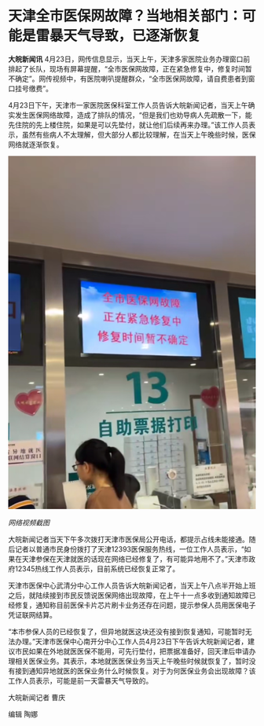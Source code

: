 # 天津全市医保网故障？当地相关部门：可能是雷暴天气导致，已逐渐恢复

**大皖新闻讯**
4月23日，网传信息显示，当天上午，天津多家医院业务办理窗口前排起了长队，现场有屏幕提醒，“全市医保网故障，正在紧急修复中，修复时间暂不确定”。网传视频中，有医院喇叭提醒群众，“全市医保网故障，请自费患者到窗口挂号缴费”。

4月23日下午，天津市一家医院医保科室工作人员告诉大皖新闻记者，当天上午确实发生医保网络故障，造成了排队的情况，“但是我们也劝导病人先疏散一下，能先住院的先上楼住院，如果是可以先垫付，就让他们后续再来办理。”该工作人员表示，虽然有些病人不太理解，但大部分人都比较理解，在当天上午晚些时候，医保网络就逐渐恢复。

![600994295e2cf3d0260b001337457c80.jpg](https://raw.githubusercontent.com/qqhsx/qqnews_image/main/2024/04/23/天津全市医保网故障？当地相关部门：可能是雷暴天气导致，已逐渐恢复/600994295e2cf3d0260b001337457c80.jpg)

 _网络视频截图_

大皖新闻记者当天下午多次拨打天津市医保局公开电话，都提示占线未能接通。随后记者以普通市民身份拨打了天津12393医保服务热线，一位工作人员表示，“如果在天津参保在天津就医的话现在网络已经修复了，有可能异地用不了。”天津市政府12345热线工作人员表示，目前系统已经恢复正常了。

天津市医保中心武清分中心工作人员告诉大皖新闻记者，当天上午八点半开始上班之后，就陆续接到市民反馈说医保网络出现故障，在上午十一点多收到通知故障已经修复，通知称目前医保卡片芯片刷卡业务还存在问题，提示参保人员用医保电子凭证联网结算。

“本市参保人员的已经恢复了，但异地就医这块还没有接到恢复通知，可能暂时无法办理。”天津市医保中心南开分中心工作人员4月23日下午告诉大皖新闻记者，建议市民如果在外地就医医保不能用，可先行垫付，把票据准备好，回天津后申请办理相关医保业务。其表示，本地就医医保业务当天上午晚些时候就恢复了，暂时没有接到通知异地就医的医保业务什么时候恢复。对于为何医保业务会出现故障？该工作人员表示，可能是前一天雷暴天气导致的。

大皖新闻记者 曹庆

编辑 陶娜

